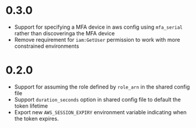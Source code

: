 0.3.0
=====

* Support for specifying a MFA device in aws config using `mfa_serial` rather than discoveringa the MFA device
* Remove requirement for `iam:GetUser` permission to work with more constrained environments

0.2.0
=====

* Support for assuming the role defined by `role_arn` in the shared config file
* Support `duration_seconds` option in shared config file to default the token lifetime
* Export new `AWS_SESSION_EXPIRY` environment variable indicating when the token expires.

